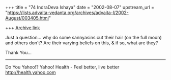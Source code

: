 +++
title = "74 IndraDeva Ishaya"
date = "2002-08-07"
upstream_url = "https://lists.advaita-vedanta.org/archives/advaita-l/2002-August/003405.html"

+++
[Archive link](https://lists.advaita-vedanta.org/archives/advaita-l/2002-August/003405.html)

Just a question... why do some sannyasins cut their
hair (on the full moon) and others don't? Are their
varying beliefs on this, & if so, what are they?

Thank You...

__________________________________________________
Do You Yahoo!?
Yahoo! Health - Feel better, live better
http://health.yahoo.com

